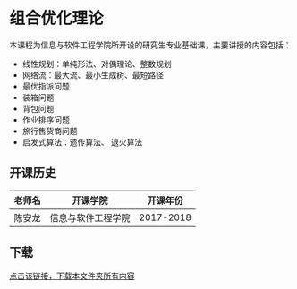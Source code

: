 # 组合优化理论

本课程为信息与软件工程学院所开设的研究生专业基础课，主要讲授的内容包括：
 - 线性规划：单纯形法、对偶理论、整数规划
 - 网络流：最大流、最小生成树、最短路径
 - 最优指派问题
 - 装箱问题
 - 背包问题
 - 作业排序问题
 - 旅行售货商问题
 - 启发式算法：遗传算法、 退火算法

## 开课历史

老师名|开课学院|开课年份
---|---|---
陈安龙|信息与软件工程学院|2017-2018

## 下载

[点击该链接，下载本文件夹所有内容](https://xovee.github.io/gitzip/?https://github.com/UESTC-Course/uestc-course/tree/master/课程目录/组合优化理论)
